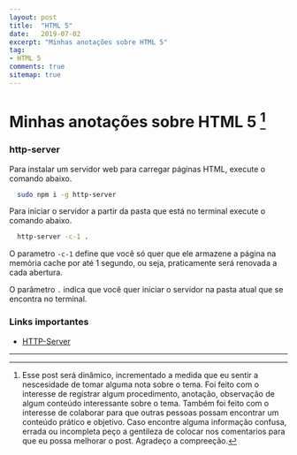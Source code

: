 ```yaml
---
layout: post
title:  "HTML 5"
date:   2019-07-02
excerpt: "Minhas anotações sobre HTML 5"
tag:
- HTML 5 
comments: true
sitemap: true
---
```


# Minhas anotações sobre HTML 5 [^bignote]

### http-server

Para instalar um servidor web para carregar páginas HTML, execute o comando abaixo.

``` bash
  sudo npm i -g http-server
```

Para iniciar o servidor a partir da pasta que está no terminal execute o comando abaixo.

``` bash
  http-server -c-1 .
```

O parametro `-c-1` define que você só quer que ele armazene a página na memória cache por até 1 segundo, ou seja, praticamente será renovada a cada abertura.

O parâmetro `.` indica que você quer iniciar o servidor na pasta atual que se encontra no terminal.

### Links importantes

- [HTTP-Server](https://www.npmjs.com/package/http-server)

---

[^bignote]: Esse post será dinâmico, incrementado a medida que eu sentir a nescesidade de tomar alguma nota sobre o tema. Foi feito com o interesse de registrar algum procedimento, anotação, observação de algum conteúdo interessante sobre o tema. Também foi feito com o interesse de colaborar para que outras pessoas possam encontrar um conteúdo prático e objetivo. Caso encontre alguma informação confusa, errada ou incompleta peço a gentileza de colocar nos comentarios para que eu possa melhorar o post. Agradeço a compreeção.